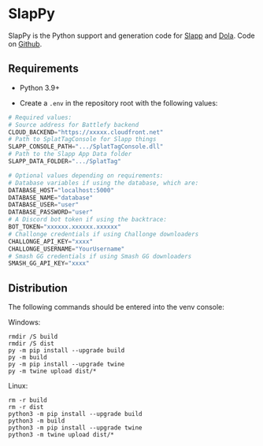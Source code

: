 # SlapPy
SlapPy is the Python support and generation code for [Slapp](https://github.com/kjhf/SplatTag) and [Dola](https://github.com/kjhf/DolaBot).
Code on [Github](https://github.com/kjhf/SlapPy).

## Requirements
- Python 3.9+
* Create a `.env` in the repository root with the following values:

```py
# Required values:
# Source address for Battlefy backend
CLOUD_BACKEND="https://xxxxx.cloudfront.net"
# Path to SplatTagConsole for Slapp things
SLAPP_CONSOLE_PATH=".../SplatTagConsole.dll"
# Path to the Slapp App Data folder
SLAPP_DATA_FOLDER=".../SplatTag"

# Optional values depending on requirements:
# Database variables if using the database, which are:
DATABASE_HOST="localhost:5000"
DATABASE_NAME="database"
DATABASE_USER="user"
DATABASE_PASSWORD="user"
# A Discord bot token if using the backtrace:
BOT_TOKEN="xxxxxx.xxxxxx.xxxxxx"
# Challonge credentials if using Challonge downloaders
CHALLONGE_API_KEY="xxxx"
CHALLONGE_USERNAME="YourUsername"
# Smash GG credentials if using Smash GG downloaders 
SMASH_GG_API_KEY="xxxx"
```

## Distribution
The following commands should be entered into the venv console:

Windows:

    rmdir /S build
    rmdir /S dist
    py -m pip install --upgrade build
    py -m build
    py -m pip install --upgrade twine
    py -m twine upload dist/*

Linux:

    rm -r build
    rm -r dist
    python3 -m pip install --upgrade build
    python3 -m build
    python3 -m pip install --upgrade twine
    python3 -m twine upload dist/*

